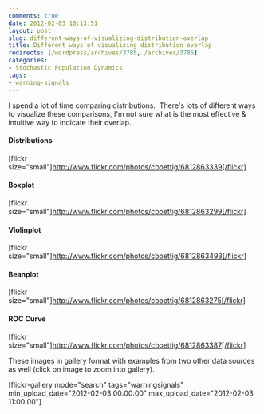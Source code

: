 ```yaml
---
comments: true
date: 2012-02-03 10:13:51
layout: post
slug: different-ways-of-visualizing-distribution-overlap
title: Different ways of visualizing distribution overlap
redirects: [/wordpress/archives/3785, /archives/3785]
categories:
- Stochastic Population Dynamics
tags:
- warning-signals
---
```




I spend a lot of time comparing distributions.  There's lots of different ways to visualize these comparisons, I'm not sure what is the most effective & intuitive way to indicate their overlap.


#### Distributions


[flickr size="small"]http://www.flickr.com/photos/cboettig/6812863339[/flickr]


#### Boxplot


[flickr size="small"]http://www.flickr.com/photos/cboettig/6812863299[/flickr]


#### Violinplot


[flickr size="small"]http://www.flickr.com/photos/cboettig/6812863493[/flickr]


#### Beanplot


[flickr size="small"]http://www.flickr.com/photos/cboettig/6812863275[/flickr]


#### ROC Curve


[flickr size="small"]http://www.flickr.com/photos/cboettig/6812863387[/flickr]



These images in gallery format with examples from two other data sources as well (click on image to zoom into gallery).





[flickr-gallery mode="search" tags="warningsignals" min_upload_date="2012-02-03 00:00:00" max_upload_date="2012-02-03 11:00:00"]






